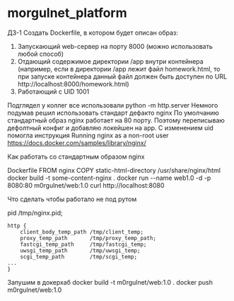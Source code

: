 # morgulnet_platform
ДЗ-1
Создать Dockerfile, в котором будет описан образ:
1. Запускающий web-сервер на порту 8000 (можно использовать
любой способ)
2. Отдающий содержимое директории /app внутри контейнера
(например, если в директории /app лежит файл homework.html,
то при запуске контейнера данный файл должен быть доступен
по URL http://localhost:8000/homework.html)
3. Работающий с UID 1001

Подглядел у коллег все использовали  python -m http.server
Немного подумав решил использовать стандарт дефакто nginx
По умолчанию стандартный образ nginx работает на 80 порту.
Поэтому переписываю дефолтный конфиг и добавляю локейшен на app.
C изменением uid помогла инструкция 
Running nginx as a non-root user
https://docs.docker.com/samples/library/nginx/


Как работать со стандартным образом nginx

Dockerfile
FROM nginx
COPY static-html-directory /usr/share/nginx/html
docker build -t some-content-nginx .
docker run --name web1.0 -d -p 8080:80 m0rgulnet/web:1.0
curl http://localhost:8080

Что сделать чтобы работало не под рутом

pid        /tmp/nginx.pid;
```
http {
    client_body_temp_path /tmp/client_temp;
    proxy_temp_path       /tmp/proxy_temp_path;
    fastcgi_temp_path     /tmp/fastcgi_temp;
    uwsgi_temp_path       /tmp/uwsgi_temp;
    scgi_temp_path        /tmp/scgi_temp;
...
} 
```

Запушим в докерхаб
docker build -t m0rgulnet/web:1.0 .
docker push m0rgulnet/web:1.0



